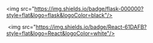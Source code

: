<img src="https://img.shields.io/badge/flask-000000?style=flat&logo=flask&logoColor=black"/>

 <img src="https://img.shields.io/badge/React-61DAFB?style=flat&logo=React&logoColor=white"/>
